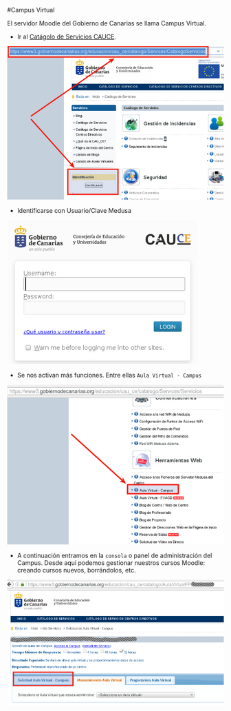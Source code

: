 
#Campus Virtual

El servidor Moodle del Gobierno de Canarias se llama Campus Virtual.

* Ir al [Catágolo de Servicios CAUCE](https://www3.gobiernodecanarias.org/educacion/cau_ce/catalogo/Services/CatalogoServicios).

![campusvirtual-url.png](./images/campusvirtual-url.png)

* Identificarse con Usuario/Clave Medusa

![campusvirtual-login.png](./images/campusvirtual-login.png)

* Se nos activan más funciones. Entre ellas `Aula Virtual - Campus`

![campusvirtual-ir-a-la-consola.png](./images/campusvirtual-ir-a-la-consola.png)

* A continuación entramos en la `consola` o panel de administración del Campus.
Desde aquí podemos gestionar nuestros cursos Moodle: creando cursos nuevos,
borrándolos, etc.

![campusvirtual-consola.png](./images/campusvirtual-consola.png)

